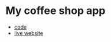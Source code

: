 # My coffee shop app

- [code](https://github.com/AleksCreative/Coffee-shop-app)
- [live website](https://alekscreative.github.io/Coffee-shop-app/index.html)